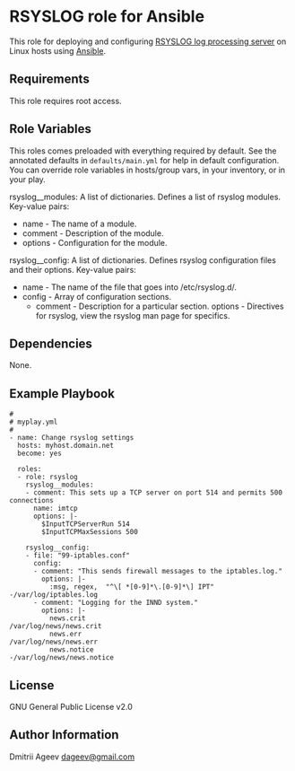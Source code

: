 RSYSLOG role for Ansible
========================

This role for deploying and configuring [RSYSLOG log processing server](http://www.rsyslog.com/) on Linux hosts using [Ansible](http://www.ansibleworks.com/).

Requirements
------------

This role requires root access.

Role Variables
--------------

This roles comes preloaded with everything required by default. See the annotated defaults in `defaults/main.yml` for help in default configuration. You can override role variables in hosts/group vars, in your inventory, or in your play.

rsyslog__modules: A list of dictionaries. Defines a list of rsyslog modules.
Key-value pairs:
 * name    - The name of a module.
 * comment - Description of the module.
 * options - Configuration for the module.

rsyslog__config: A list of dictionaries. Defines rsyslog configuration files and their options.
Key-value pairs:
 * name    - The name of the file that goes into /etc/rsyslog.d/.
 * config  - Array of configuration sections.
   - comment  - Description for a particular section.
     options  - Directives for rsyslog, view the rsyslog man page for specifics.

Dependencies
------------

None.

Example Playbook
----------------

```
#
# myplay.yml
#
- name: Change rsyslog settings
  hosts: myhost.domain.net
  become: yes

  roles:
  - role: rsyslog
    rsyslog__modules:
    - comment: This sets up a TCP server on port 514 and permits 500 connections
      name: imtcp
      options: |-
        $InputTCPServerRun 514
        $InputTCPMaxSessions 500

    rsyslog__config:
    - file: "99-iptables.conf"
      config:
      - comment: "This sends firewall messages to the iptables.log."
        options: |-
          :msg, regex,  "^\[ *[0-9]*\.[0-9]*\] IPT"  -/var/log/iptables.log
      - comment: "Logging for the INND system."
        options: |-
          news.crit                                   /var/log/news/news.crit
          news.err                                    /var/log/news/news.err
          news.notice                                -/var/log/news/news.notice
```

License
-------

GNU General Public License v2.0

Author Information
------------------

Dmitrii Ageev <dageev@gmail.com>

